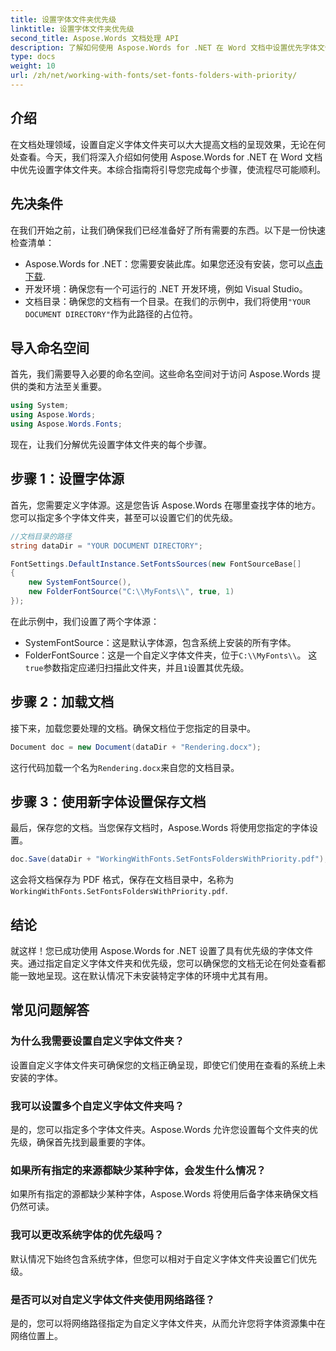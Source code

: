 ```yaml
---
title: 设置字体文件夹优先级
linktitle: 设置字体文件夹优先级
second_title: Aspose.Words 文档处理 API
description: 了解如何使用 Aspose.Words for .NET 在 Word 文档中设置优先字体文件夹。我们的指南可确保您的文档每次都能完美呈现。
type: docs
weight: 10
url: /zh/net/working-with-fonts/set-fonts-folders-with-priority/
---
```

## 介绍

在文档处理领域，设置自定义字体文件夹可以大大提高文档的呈现效果，无论在何处查看。今天，我们将深入介绍如何使用 Aspose.Words for .NET 在 Word 文档中优先设置字体文件夹。本综合指南将引导您完成每个步骤，使流程尽可能顺利。

## 先决条件

在我们开始之前，让我们确保我们已经准备好了所有需要的东西。以下是一份快速检查清单：

-  Aspose.Words for .NET：您需要安装此库。如果您还没有安装，您可以[点击下载](https://releases.aspose.com/words/net/).
- 开发环境：确保您有一个可运行的 .NET 开发环境，例如 Visual Studio。
- 文档目录：确保您的文档有一个目录。在我们的示例中，我们将使用`"YOUR DOCUMENT DIRECTORY"`作为此路径的占位符。

## 导入命名空间

首先，我们需要导入必要的命名空间。这些命名空间对于访问 Aspose.Words 提供的类和方法至关重要。

```csharp
using System;
using Aspose.Words;
using Aspose.Words.Fonts;
```

现在，让我们分解优先设置字体文件夹的每个步骤。

## 步骤 1：设置字体源

首先，您需要定义字体源。这是您告诉 Aspose.Words 在哪里查找字体的地方。您可以指定多个字体文件夹，甚至可以设置它们的优先级。

```csharp
//文档目录的路径
string dataDir = "YOUR DOCUMENT DIRECTORY";

FontSettings.DefaultInstance.SetFontsSources(new FontSourceBase[]
{
    new SystemFontSource(), 
    new FolderFontSource("C:\\MyFonts\\", true, 1)
});
```

在此示例中，我们设置了两个字体源：
- SystemFontSource：这是默认字体源，包含系统上安装的所有字体。
-  FolderFontSource：这是一个自定义字体文件夹，位于`C:\\MyFonts\\`。 这`true`参数指定应递归扫描此文件夹，并且`1`设置其优先级。

## 步骤 2：加载文档

接下来，加载您要处理的文档。确保文档位于您指定的目录中。

```csharp
Document doc = new Document(dataDir + "Rendering.docx");
```

这行代码加载一个名为`Rendering.docx`来自您的文档目录。

## 步骤 3：使用新字体设置保存文档

最后，保存您的文档。当您保存文档时，Aspose.Words 将使用您指定的字体设置。

```csharp
doc.Save(dataDir + "WorkingWithFonts.SetFontsFoldersWithPriority.pdf");
```

这会将文档保存为 PDF 格式，保存在文档目录中，名称为`WorkingWithFonts.SetFontsFoldersWithPriority.pdf`.

## 结论

就这样！您已成功使用 Aspose.Words for .NET 设置了具有优先级的字体文件夹。通过指定自定义字体文件夹和优先级，您可以确保您的文档无论在何处查看都能一致地呈现。这在默认情况下未安装特定字体的环境中尤其有用。

## 常见问题解答

### 为什么我需要设置自定义字体文件夹？
设置自定义字体文件夹可确保您的文档正确呈现，即使它们使用在查看的系统上未安装的字体。

### 我可以设置多个自定义字体文件夹吗？
是的，您可以指定多个字体文件夹。Aspose.Words 允许您设置每个文件夹的优先级，确保首先找到最重要的字体。

### 如果所有指定的来源都缺少某种字体，会发生什么情况？
如果所有指定的源都缺少某种字体，Aspose.Words 将使用后备字体来确保文档仍然可读。

### 我可以更改系统字体的优先级吗？
默认情况下始终包含系统字体，但您可以相对于自定义字体文件夹设置它们优先级。

### 是否可以对自定义字体文件夹使用网络路径？
是的，您可以将网络路径指定为自定义字体文件夹，从而允许您将字体资源集中在网络位置上。